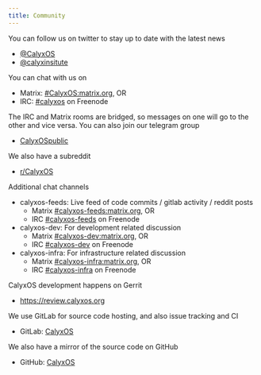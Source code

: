 ```yaml
---
title: Community
---
```


You can follow us on twitter to stay up to date with the latest news
* [@CalyxOS](https://twitter.com/CalyxOS)
* [@calyxinsitute](https://twitter.com/calyxinstitute)

You can chat with us on

* Matrix: [#CalyxOS:matrix.org](https://matrix.to/#/#CalyxOS:matrix.org), OR
* IRC: [#calyxos](https://webchat.freenode.net/#calyxos) on Freenode

The IRC and Matrix rooms are bridged, so messages on one will go to the other and vice versa. You can also join our telegram group

* [CalyxOSpublic](https://t.me/CalyxOSpublic)

We also have a subreddit
* [r/CalyxOS](https://www.reddit.com/r/CalyxOS/)

Additional chat channels
* calyxos-feeds: Live feed of code commits / gitlab activity / reddit posts
  * Matrix [#calyxos-feeds:matrix.org](https://matrix.to/#/#calyxos-feeds:matrix.org), OR
  * IRC [#calyxos-feeds](https://webchat.freenode.net/#calyxos-feeds) on Freenode
* calyxos-dev: For development related discussion
  * Matrix [#calyxos-dev:matrix.org](https://matrix.to/#/#calyxos-dev:matrix.org), OR
  * IRC [#calyxos-dev](https://webchat.freenode.net/#calyxos-dev) on Freenode
* calyxos-infra: For infrastructure related discussion
  * Matrix [#calyxos-infra:matrix.org](https://matrix.to/#/#calyxos-infra:matrix.org), OR
  * IRC [#calyxos-infra](https://webchat.freenode.net/#calyxos-infra) on Freenode

CalyxOS development happens on Gerrit
* <https://review.calyxos.org>

We use GitLab for source code hosting, and also issue tracking and CI
* GitLab: [CalyxOS](https://gitlab.com/CalyxOS)

We also have a mirror of the source code on GitHub
* GitHub: [CalyxOS](https://github.com/CalyxOS)
